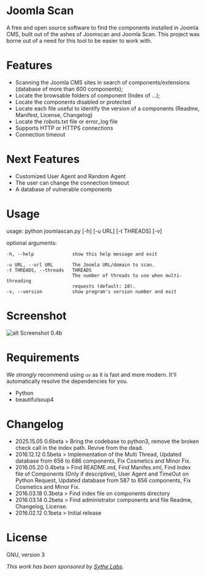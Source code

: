 # Joomla Scan
A free and open source software to find the components installed in Joomla CMS, built out of the ashes of Joomscan and Joomla Scan. This project was borne out of a need for this tool to be easier to work with.

# Features
* Scanning the Joomla CMS sites in search of components/extensions (database of more than 600 components);
* Locate the browsable folders of component (Index of ...);
* Locate the components disabled or protected
* Locate each file useful to identify the version of a components (Readme, Manifest, License, Changelog)
* Locate the robots.txt file or error_log file
* Supports HTTP or HTTPS connections
* Connection timeout

# Next Features
* Customized User Agent and Random Agent
* The user can change the connection timeout
* A database of vulnerable components

# Usage

usage: python joomlascan.py [-h] [-u URL] [-t THREADS] [-v]

optional arguments:

    -h, --help              show this help message and exit

    -u URL, --url URL       The Joomla URL/domain to scan.
    -t THREADS, --threads   THREADS
                            The number of threads to use when multi-threading
                            requests (default: 10).
    -v, --version           show program's version number and exit

# Screenshot

![alt Screenshot 0.4b](http://cloud.draghetti.it/Rehost_Image/Joomla_Scan_0.4b.png)

# Requirements
We *strongly* recommend using `uv` as it is fast and more modern. It'll automatically resolve the dependencies for you.
* Python
* beautifulsoup4

# Changelog
* 2025.15.05 0.6beta > Bring the codebase to python3, remove the broken check call in the index path. Revive from the dead.
* 2016.12.12 0.5beta > Implementation of the Multi Thread, Updated database from 656 to 686 components, Fix Cosmetics and Minor Fix.
* 2016.05.20 0.4beta > Find README.md, Find Manifes.xml, Find Index file of Components (Only if descriptive), User Agent and TimeOut on Python Request, Updated database from 587 to 656 components, Fix Cosmetics and Minor Fix.
* 2016.03.18 0.3beta > Find index file on components directory
* 2016.03.14 0.2beta > Find administrator components and file Readme, Changelog, License.
* 2016.02.12 0.1beta > Initial release

# License
GNU, version 3


*This work has been sponsored by [Sythe Labs](https://sythelabs.com).*